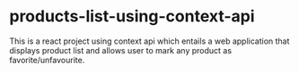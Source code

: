 # products-list-using-context-api
 This is a react project using context api which entails a web application that displays product list and allows user to mark any product as favorite/unfavourite.
